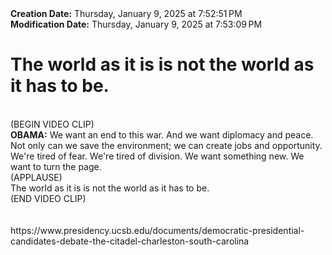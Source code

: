 <div><b>Creation Date:</b> Thursday, January 9, 2025 at 7:52:51 PM<br></div>
<div><b>Modification Date:</b> Thursday, January 9, 2025 at 7:53:09 PM<br></div>
<div><h1>The world as it is is not the world as it has to be.</h1></div>
<div><br></div>
<div>(BEGIN VIDEO CLIP)</div>
<div><b>OBAMA:</b> We want an end to this war. And we want diplomacy and peace. Not only can we save the environment; we can create jobs and opportunity. We're tired of fear. We're tired of division. We want something new. We want to turn the page.</div>
<div>(APPLAUSE)</div>
<div>The world as it is is not the world as it has to be.</div>
<div>(END VIDEO CLIP)</div>
<div><br></div>
<div><br></div>
<div>https://www.presidency.ucsb.edu/documents/democratic-presidential-candidates-debate-the-citadel-charleston-south-carolina<br></div>
<div><br></div>


